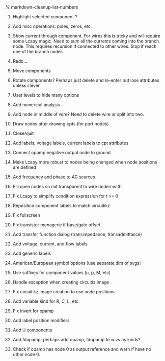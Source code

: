 % markdown-cleanup-list-numbers

1. Highlight selected component ?

2. Add misc operations: poles, zeros, etc.

3. Show current through component.  For wires this is tricky and will
require some Lcapy magic.  Need to sum all the currents coming into
the branch node.  This requires recursion if connected to other wires.
Stop if reach one of the branch nodes

4. Redo...

5. Move components

6. Rotate components?  Perhaps just delete and re-enter but lose
attributes unless clever

7. User levels to hide many options

8. Add numerical analysis

9. Add node in middle of wire?   Need to delete wire or split into two.

10. Draw nodes after drawing cpts (for port nodes)

11. Close/quit

12. Add labels, voltage labels, current labels to cpt attributes

13. Connect opamp negative output node to ground

14. Make Lcapy more robust to nodes being changed when node positions
    are defined

15. Add frequency and phase to AC sources

16. Fill open nodes so not transparent to wire underneath

17. Fix Lcapy to simplify condition expression for t >= 0

18. Reposition component labels to match circuitikz

19. Fix fullscreen

20. Fix transistor menagerie if base/gate offset

21. Add transfer function dialog (transimpedance, transadmittance)

22. Add voltage, current, and flow labels

23. Add generic labels

24. American/European symbol options (use separate dirs of svgs)

25. Use suffixes for component values (u, p, M, etc)

26. Handle exception when creating circuitiz image

27. Fix circuitikz image creation to use node positions

28. Add variable kind for R, C, L, etc.

29. Fix invert for opamp

30. Add label position modifiers

31. Add U components

32. Add fdopamp; perhaps add opamp, fdopamp to vcvs as kinds?

33. Check if opamp has node 0 as output reference and warn if have no
    other node 0.
